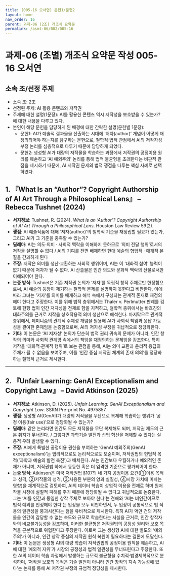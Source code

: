 ```yaml
---
title: (005-16 오서연) 문헌1/문헌2
layout: home
nav_order: 16
parent: 과제-06 (2조) 개조식 요약문
permalink: /asmt-06/002/005-16
---
```


# 과제-06 (조별) 개조식 요약문 작성 005-16 오서연

## 소속 조/선정 주제

- 소속 조: 2조
- 선정된 주제: AI 활용 콘텐츠와 저작권
- 주제에 대한 설명(1문장): AI를 활용한 콘텐츠 역시 저작성을 보호받을 수 있는가? 에 대한 내용을 다루고 있다.
- 본인이 해당 문헌을 담당하게 된 배경에 대한 간략한 설명(문헌별 1문장):  
  - 문헌1: AI가 예술적 결과물을 산출하는 시대에 ‘저자(author)’ 개념이 어떻게 재정의되어야 하는지를 탐구하는 문헌으로, 철학적·법적 관점에서 AI의 저작자성 부정 논리를 심층적으로 다루기 때문에 담당하게 되었다.
  - 문헌2: 생성형 AI가 대량의 저작물을 학습하는 과정에서 저작권의 공정이용 원리를 훼손하고 ‘AI 예외주의’ 논리를 통해 법적 불균형을 초래한다는 비판적 관점을 제시하기 때문에, AI 저작권 문제의 법적 쟁점을 다루는 핵심 사례로 선택하였다.

## 1. 『What Is an “Author”? Copyright Authorship of AI Art Through a Philosophical Lens』 – Rebecca Tushnet (2024)

- **서지정보**: Tushnet, R. (2024). *What Is an ‘Author’? Copyright Authorship of AI Art Through a Philosophical Lens*. Houston Law Review 59(2). 
- **쟁점**: AI 예술작품에 대해 ‘저자(author)’의 철학적 기준을 재정립할 필요가 있는가, 그리고 AI가 그 기준을 충족할 수 있는가?  
- **딜레마**: AI는 의도·의미 · 사회적 맥락을 이해하지 못하므로 ‘의미 전달 행위’로서의 저작을 설명할 수 없다 / AI의 기여를 전면 배제하면 현대 예술의 협업적 · 매개적 본질을 간과하게 된다 
- **주장**: 저작은 의미를 생산·교환하는 사회적 행위이며, AI는 이 ‘대화적 참여’ 능력이 없기 때문에 저자가 될 수 없다. AI 산출물은 인간 의도와 문화적 맥락의 산물로서만 이해되어야 한다.  
- **논증 방식**: Tushnet은 기존 저작권 논의가 ‘저자’를 독립적 창작 주체로만 한정함으로써, AI 예술의 등장이 제기하는 철학적 문제를 설명하지 못한다고 비판한다. 이에 따라 그녀는 ‘저자’를 의미를 매개하고 해석 속에서 구성되는 관계적 존재로 재정의해야 한다고 주장한다. 이를 위해 법적 층위에서는 Thaler v. Perlmutter 판례를 검토해 현행 법이 인간 저자성을 전제로 함을 지적하고, 철학적 층위에서는 바흐친의 대화주의를 근거로 저작을 상호작용적 의미 생산으로 해석한다. 마지막으로 관계적 층위에서, 페미니즘의 관계적 주체성 개념을 원용해 AI가 사회적 책임과 응답 가능성을 결여한 존재임을 논증함으로써, AI의 저자성 부정을 귀납적으로 정당화한다. 
- **기타**: 이 논문은 ‘AI 저자성’ 논의가 단순히 법적 권리 귀속의 문제가 아니라, 인간 창작의 의미와 사회적 관계망 속에서의 책임을 재정의하는 문제임을 강조한다. 특히 저작을 ‘대화적·관계적 행위’로 보는 관점을 통해, AI는 의미 교환과 윤리적 응답의 주체가 될 수 없음을 보여주며, 이를 ‘인간 중심 저작권 체계의 존재 의의’를 정당화하는 철학적 근거로 제시한다.

---

## 2. 『Unfair Learning: GenAI Exceptionalism and Copyright Law』 – David Atkinson (2025) 

- **서지정보**: Atkinson, D. (2025). *Unfair Learning: GenAI Exceptionalism and Copyright Law*. SSRN Pre-print No. 4975857.
- **쟁점**: 생성형 AI(GenAI)가 대량의 저작물을 무단으로 복제해 학습하는 행위가 ‘공정 이용(fair use)’으로 정당화될 수 있는가?  
- **딜레마**: 같은 논리라면 인간도 모든 저작물을 무단 복제해도 되며, 저작권 제도의 근본 취지가 무너진다. / 그렇다면 과학기술 발전과 산업 혁신을 저해할 수 있다는 실용적 우려 발생할 수 있다.   
- **주장**: AI에게 특별한 공정이용 권한을 부여하는 ‘GenAI 예외주의(GenAI exceptionalism)’는 법리적으로도 논리적으로도 모순이며, 저작권법의 헌법적 목적(‘과학과 예술의 발전 촉진’)과 배치된다. AI는 인간보다 우월하거나 예외적인 존재가 아니며, 저작권법 하에서 동등한 혹은 더 엄격한 기준으로 평가되어야 한다.   
- **논증 방식**: Atkinson은 미국 저작권법 §107의 네 가지 공정이용 요건(①이용 목적과 성격, ②저작물의 성격, ③사용된 부분의 양과 실질성, ④시장 가치에 미치는 영향)을 체계적으로 검토하여, AI의 데이터 학습이 상업적 이용을 전제로 하며 원저작물 시장에 실질적 피해를 주기 때문에 정당화될 수 없다고 귀납적으로 논증한다. 그는 ‘AI를 인간과 동일한 창작 주체로 보아야 한다’는 견해와 ‘AI는 비인간이므로 법적 예외를 인정해야 한다’는 입장을 모두 비판하면서, 두 입장이 공통적으로 법 적용의 일관성을 붕괴시킨다는 점을 유비적으로 제시한다. 특히 AI가 억만 건의 저작물을 인간이 감당할 수 없는 속도와 규모로 학습한다는 사실을 근거로, 인간 창작자와의 비교불가능성을 강조하며, 이러한 불균형은 저작권법의 공정성 원리와 보호 목적을 근본적으로 위협한다고 주장한다. 이로써 그는 생성형 AI에 대한 별도의 ‘예외주의’가 아니라, 인간 창작 중심의 저작권 원칙 복원이 필요하다는 결론에 도달한다.
- **기타**: 이 논문은 생성형 AI의 대량 학습이 저작권법의 공정이용 원칙을 훼손하고, AI에 대한 ‘예외적 지위’가 시장의 공정성과 법적 일관성을 무너뜨린다고 주장한다. 또한 AI의 데이터 학습 과정에서 발생하는 규모적 불균형을 수치적·법경제학적으로 분석하며, ‘저작권 보호의 목적은 기술 발전이 아니라 인간 창작의 지속 가능성에 있다’는 논지를 통해 AI 저작권 부정의 규범적 정당성을 제시한다.



